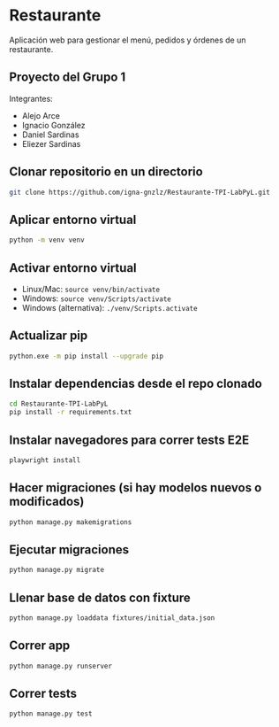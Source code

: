 # Restaurante
Aplicación web para gestionar el menú, pedidos y órdenes de un restaurante.

## Proyecto del Grupo 1
Integrantes:
- Alejo Arce
- Ignacio González
- Daniel Sardinas
- Eliezer Sardinas

## Clonar repositorio en un directorio
```bash
git clone https://github.com/igna-gnzlz/Restaurante-TPI-LabPyL.git
```
## Aplicar entorno virtual
```bash
python -m venv venv
```
## Activar entorno virtual
- Linux/Mac: `source venv/bin/activate`
- Windows: `source venv/Scripts/activate`
- Windows (alternativa): `./venv/Scripts.activate`

## Actualizar pip
```bash
python.exe -m pip install --upgrade pip
```
## Instalar dependencias desde el repo clonado
```bash
cd Restaurante-TPI-LabPyL
pip install -r requirements.txt
```
## Instalar navegadores para correr tests E2E
```bash
playwright install
```
## Hacer migraciones (si hay modelos nuevos o modificados)
```bash
python manage.py makemigrations
```
## Ejecutar migraciones
```bash
python manage.py migrate
```
## Llenar base de datos con fixture
```bash
python manage.py loaddata fixtures/initial_data.json
```
## Correr app
```bash
python manage.py runserver
```
## Correr tests
```bash
python manage.py test
```
